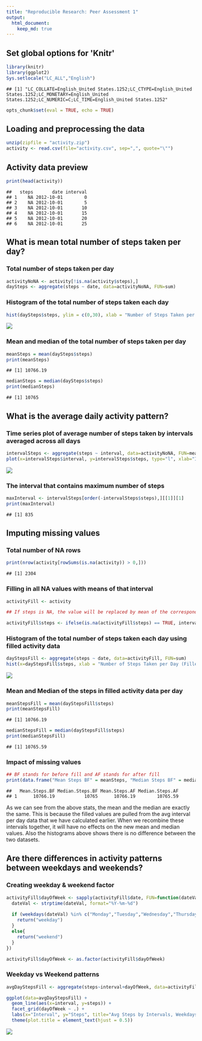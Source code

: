 ```yaml
---
title: "Reproducible Research: Peer Assessment 1"
output: 
  html_document:
    keep_md: true
---
```


## Set global options for 'Knitr'

```r
library(knitr)
library(ggplot2)
Sys.setlocale("LC_ALL","English")
```

```
## [1] "LC_COLLATE=English_United States.1252;LC_CTYPE=English_United States.1252;LC_MONETARY=English_United States.1252;LC_NUMERIC=C;LC_TIME=English_United States.1252"
```

```r
opts_chunk$set(eval = TRUE, echo = TRUE)
```

## Loading and preprocessing the data

```r
unzip(zipfile = "activity.zip")
activity <- read.csv(file="activity.csv", sep=",", quote="\"")
```

## Activity data preview

```r
print(head(activity))
```

```
##   steps       date interval
## 1    NA 2012-10-01        0
## 2    NA 2012-10-01        5
## 3    NA 2012-10-01       10
## 4    NA 2012-10-01       15
## 5    NA 2012-10-01       20
## 6    NA 2012-10-01       25
```

## What is mean total number of steps taken per day?
### Total number of steps taken per day

```r
activityNoNA <- activity[!is.na(activity$steps),]
daySteps <- aggregate(steps ~ date, data=activityNoNA, FUN=sum)
```

### Histogram of the total number of steps taken each day

```r
hist(daySteps$steps, ylim = c(0,30), xlab = "Number of Steps Taken per Day", ylab="Frequency", main = "Total Steps Taken per Day vs Frequncy")
```

![](PA1_template_files/figure-html/unnamed-chunk-5-1.png)<!-- -->

### Mean and median of the total number of steps taken per day

```r
meanSteps = mean(daySteps$steps)
print(meanSteps)
```

```
## [1] 10766.19
```

```r
medianSteps = median(daySteps$steps)
print(medianSteps)
```

```
## [1] 10765
```

## What is the average daily activity pattern?
### Time series plot of average number of steps taken by intervals averaged across all days

```r
intervalSteps <- aggregate(steps ~ interval, data=activityNoNA, FUN=mean)
plot(x=intervalSteps$interval, y=intervalSteps$steps, type="l", xlab="Interval", ylab="Avg Steps Taken", main="Avg Steps Taken per Interval")
```

![](PA1_template_files/figure-html/unnamed-chunk-7-1.png)<!-- -->

### The interval that contains maximum number of steps

```r
maxInterval <- intervalSteps[order(-intervalSteps$steps),][[1]][1]
print(maxInterval)
```

```
## [1] 835
```

## Imputing missing values
### Total number of NA rows

```r
print(nrow(activity[rowSums(is.na(activity)) > 0,]))
```

```
## [1] 2304
```

### Filling in all NA values with means of that interval

```r
activityFill <- activity

## If steps is NA, the value will be replaced by mean of the corresponding interval, otherwise, it stays

activityFill$steps <- ifelse(is.na(activityFill$steps) == TRUE, intervalSteps[intervalSteps$interval == activityFill$interval, "steps"], activityFill$steps)
```

### Histogram of the total number of steps taken each day using filled activity data

```r
dayStepsFill <- aggregate(steps ~ date, data=activityFill, FUN=sum)
hist(x=dayStepsFill$steps, xlab = "Number of Steps Taken per Day (Filled)", ylab="Frequency", main = "Total Steps Taken per Day vs Frequncy (Filled)")
```

![](PA1_template_files/figure-html/unnamed-chunk-11-1.png)<!-- -->

### Mean and Median of the steps in  filled activity data per day

```r
meanStepsFill = mean(dayStepsFill$steps)
print(meanStepsFill)
```

```
## [1] 10766.19
```

```r
medianStepsFill = median(dayStepsFill$steps)
print(medianStepsFill)
```

```
## [1] 10765.59
```

### Impact of missing values

```r
## BF stands for before fill and AF stands for after fill
print(data.frame("Mean Steps BF" = meanSteps, "Median Steps BF" = medianSteps, "Mean Steps AF" = meanStepsFill, "Median Steps AF" = medianStepsFill))
```

```
##   Mean.Steps.BF Median.Steps.BF Mean.Steps.AF Median.Steps.AF
## 1      10766.19           10765      10766.19        10765.59
```

As we can see from the above stats, the mean and the median are exactly the same. This is because the filled values are pulled from the avg interval per day data that we have calculated earlier. When we recombine these intervals together, it will have no effects on the new mean and median values. Also the histograms above shows there is no difference between the two datasets.

## Are there differences in activity patterns between weekdays and weekends?
### Creating weekday & weekend factor

```r
activityFill$dayOfWeek <- sapply(activityFill$date, FUN=function(dateVal) {
  dateVal <- strptime(dateVal, format="%Y-%m-%d")
  
  if (weekdays(dateVal) %in% c("Monday","Tuesday","Wednesday","Thursday","Friday")){
    return("weekday")
  }
  else{
    return("weekend")
  }
})

activityFill$dayOfWeek <- as.factor(activityFill$dayOfWeek)
```


### Weekday vs Weekend patterns

```r
avgDayStepsFill <- aggregate(steps~interval+dayOfWeek, data=activityFill, FUN=mean)

ggplot(data=avgDayStepsFill) + 
  geom_line(aes(x=interval, y=steps)) + 
  facet_grid(dayOfWeek ~ .) +
  labs(x="Interval", y="Steps", title="Avg Steps by Intervals, Weekdays vs Weekends (Filled)") + 
  theme(plot.title = element_text(hjust = 0.5))
```

![](PA1_template_files/figure-html/unnamed-chunk-15-1.png)<!-- -->
